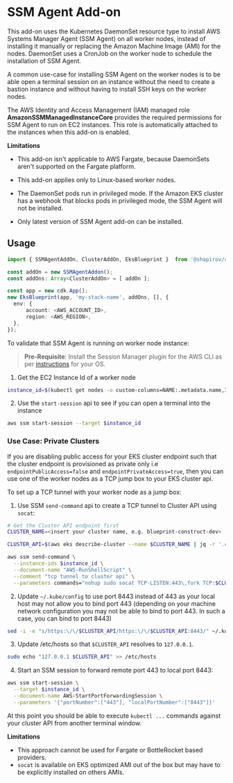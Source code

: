 # SSM Agent Add-on

This add-on uses the Kubernetes DaemonSet resource type to install AWS Systems Manager Agent (SSM Agent) on all worker nodes, instead of installing it manually or replacing the Amazon Machine Image (AMI) for the nodes. DaemonSet uses a CronJob on the worker node to schedule the installation of SSM Agent.

A common use-case for installing SSM Agent on the worker nodes is to be able open a terminal session on an instance without the need to create a bastion instance and without having to install SSH keys on the worker nodes.

The AWS Identity and Access Management (IAM) managed role **AmazonSSMManagedInstanceCore** provides the required permissions for SSM Agent to run on EC2 instances. This role is automatically attached to the instances when this add-on is enabled.

**Limitations**

* This add-on isn't applicable to AWS Fargate, because DaemonSets aren't supported on the Fargate platform.

* This add-on applies only to Linux-based worker nodes.

* The DaemonSet pods run in privileged mode. If the Amazon EKS cluster has a webhook that blocks pods in privileged mode, the SSM Agent will not be installed.

* Only latest version of SSM Agent add-on can be installed.

## Usage

```typescript
import { SSMAgentAddOn, ClusterAddOn, EksBlueprint }  from '@shapirov/cdk-eks-blueprint';

const addOn = new SSMAgentAddon();
const addOns: Array<ClusterAddOn> = [ addOn ];

const app = new cdk.App();
new EksBlueprint(app, 'my-stack-name', addOns, [], {
  env: {
      account: <AWS_ACCOUNT_ID>,
      region: <AWS_REGION>,
  },
});
```

To validate that SSM Agent is running on worker node instance:

> **Pre-Requisite**: Install the Session Manager plugin for the AWS CLI as per [instructions](https://docs.aws.amazon.com/systems-manager/latest/userguide/session-manager-working-with-install-plugin.html) for your OS.

1. Get the EC2 Instance Id of a worker node

```bash
instance_id=$(kubectl get nodes -o custom-columns=NAME:.metadata.name,INSTANCEID:.spec.providerID | awk -F/ 'FNR == 2 {print $5}')
```

2. Use the `start-session` api to see if you can open a terminal into the instance

```bash
aws ssm start-session --target $instance_id
```

### Use Case: Private Clusters

If you are disabling public access for your EKS cluster endpoint such that the cluster endpoint is provisioned as private only i.e `endpointPublicAccess=false` and `endpointPrivateAccess=true`, then you can use one of the worker nodes as a TCP jump box to your EKS cluster api.

To set up a TCP tunnel with your worker node as a jump box:

1. Use SSM `send-command` api to create a TCP tunnel to Cluster API using `socat`:

```bash
# Get the Cluster API endpoint first
CLUSTER_NAME=<insert your cluster name, e.g. blueprint-construct-dev>

CLUSTER_API=$(aws eks describe-cluster --name $CLUSTER_NAME | jq -r '.cluster.endpoint' | awk -F/ '{print $3}')

aws ssm send-command \
  --instance-ids $instance_id \
  --document-name "AWS-RunShellScript" \
  --comment "tcp tunnel to cluster api" \
  --parameters commands="nohup sudo socat TCP-LISTEN:443\,fork TCP:$CLUSTER_API:443 &"
```

2. Update `~/.kube/config` to use port 8443 instead of 443 as your local host may not allow you to bind port 443 (depending on your machine network configuration you may not be able to bind to port 443. In such a case, you can bind to port 8443)

```bash
sed -i -e "s/https:\/\/$CLUSTER_API/https:\/\/$CLUSTER_API:8443/" ~/.kube/config
```

3. Update /etc/hosts so that `$CLUSTER_API` resolves to `127.0.0.1`.

```bash
sudo echo "127.0.0.1 $CLUSTER_API" >> /etc/hosts
```
4. Start an SSM session to forward remote port 443 to local port 8443:

```bash
aws ssm start-session \
  --target $instance_id \
  --document-name AWS-StartPortForwardingSession \
  --parameters '{"portNumber":["443"], "localPortNumber":["8443"]}'
```

At this point you should be able to execute `kubectl ...` commands against your cluster API from another terminal window.

**Limitations**

* This approach cannot be used for Fargate or BottleRocket based providers.
* `socat` is available on EKS optimized AMI out of the box but may have to be explicitly installed on others AMIs.
